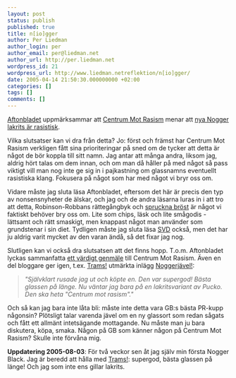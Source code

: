 ```yaml
---
layout: post
status: publish
published: true
title: n[io]gger
author: Per Liedman
author_login: per
author_email: per@liedman.net
author_url: http://per.liedman.net
wordpress_id: 21
wordpress_url: http://www.liedman.netreflektion/n[io]gger/
date: 2005-04-14 21:50:30.000000000 +02:00
categories: []
tags: []
comments: []
---
```

<a href="http://www.aftonbladet.se">Aftonbladet</a> uppmärksammar att <a href="http://www.centrummotrasism.nu/">Centrum Mot Rasism</a> menar att <a href="http://www.aftonbladet.se/vss/nyheter/story/0,2789,631018,00.htm">nya Nogger lakrits är rasistisk</a>.

Vilka slutsatser kan vi dra från detta? Jo: först och främst har Centrum Mot Rasism verkligen fått sina prioriteringar på sned om de tycker att detta är något de bör koppla till sitt namn. Jag antar att många andra, liksom jag, aldrig hört talas om dem innan, och om man då håller på med något så pass viktigt vill man nog inte ge sig in i pajkastning om glassnamns eventuellt rasistiska klang. Fokusera på något som har med något vi bryr oss om.

Vidare måste jag sluta läsa Aftonbladet, eftersom det här är precis den typ av nonsensnyheter de älskar, och jag och de andra läsarna luras in i att tro att detta, Robinson-Robbans rättegångbyk och <a href="http://www.aftonbladet.se/vss/halsa/story/0,2789,630883,00.html">spruckna bröst</a> är något vi faktiskt behöver bry oss om. Lite som chips, läsk och lite smågodis - lättsamt och rätt smaskigt, men knappast något man använder som grundstenar i sin diet. Tydligen måste jag sluta läsa <a href="http://www.svd.se/dynamiskt/naringsliv/did_9529264.asp">SVD</a> också, men det har ju aldrig varit mycket av den varan ändå, så det fixar jag nog.

Slutligen kan vi också dra slutsatsen att det finns hopp. T.o.m. Aftonbladet lyckas sammanfatta <a href="http://www.aftonbladet.se/vss/nyheter/story/0,2789,631504,00.html">ett värdigt genmäle</a> till Centrum Mot Rasism. Även en del bloggare ger igen, t.ex. <a href="http://dahlin.typepad.com/trams/">Trams!</a>  utmärkta inlägg <a href="http://dahlin.typepad.com/trams/2005/04/noggerj228vel.html">Noggerjävel!</a>:
<blockquote><i>"Självklart rusade jag ut och köpte en. Den var supergod! Bästa glassen på länge. Nu väntar jag bara på en lakritsvariant av Pucko. Den ska heta "Centrum mot rasism"."</i></blockquote>

Och så kan jag bara inte låta bli: måste inte detta vara GB:s bästa PR-kupp någonsin? Plötsligt talar varenda jävel om en ny glassort som redan sågats och fått ett allmänt intetsägande mottagande. Nu måste man ju bara diskutera, köpa, smaka. Någon på GB som känner någon på Centrum Mot Rasism? Skulle inte förvåna mig.

<b>Uppdatering 2005-08-03</b>: För två veckor sen åt jag själv min första Nogger Black. Jag är beredd att hålla med <a href="http://dahlin.typepad.com/trams/">Trams!</a>: supergod, bästa glassen på länge! Och jag som inte ens gillar lakrits.
